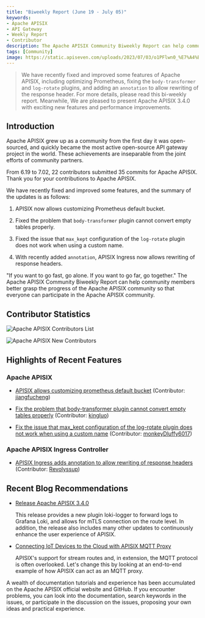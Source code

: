 ```yaml
---
title: "Biweekly Report (June 19 - July 05)"
keywords: 
- Apache APISIX
- API Gateway
- Weekly Report
- Contributor
description: The Apache APISIX Community Biweekly Report can help community members better grasp the progress of the Apache APISIX community so that everyone can participate in the Apache APISIX community.
tags: [Community]
image: https://static.apiseven.com/uploads/2023/07/03/o1PFlwn0_%E7%A4%BE%E5%8C%BA%E5%8F%8C%E5%91%A8%E6%8A%A5-%E5%85%AC%E4%BC%97%E5%8F%B7%E5%A4%B4%E5%9B%BE-%E8%8B%B1%E6%96%87.png
---
```


> We have recently fixed and improved some features of Apache APISIX, including optimizing Prometheus, fixing the `body-transformer` and `log-rotate` plugins, and adding an `annotation` to allow rewriting of the response header. For more details, please read this bi-weekly report. Meanwhile, We are pleased to present Apache APISIX 3.4.0 with exciting new features and performance improvements.

<!--truncate-->

## Introduction

Apache APISIX grew up as a community from the first day it was open-sourced, and quickly became the most active open-source API gateway project in the world. These achievements are inseparable from the joint efforts of community partners.

From 6.19 to 7.02, 22 contributors submitted 35 commits for Apache APISIX. Thank you for your contributions to Apache APISIX.

We have recently fixed and improved some features, and the summary of the updates is as follows:

1. APISIX now allows customizing Prometheus default bucket.

2. Fixed the problem that `body-transformer` plugin cannot convert empty tables properly.

3. Fixed the issue that `max_kept` configuration of the `log-rotate` plugin does not work when using a custom name.

4. With recently added `annotation`, APISIX Ingress now allows rewriting of response headers.

"If you want to go fast, go alone. If you want to go far, go together." The Apache APISIX Community Biweekly Report can help community members better grasp the progress of the Apache APISIX community so that everyone can participate in the Apache APISIX community.

## Contributor Statistics

![Apache APISIX Contributors List](https://static.apiseven.com/uploads/2023/07/03/NmhS4JKj_%E8%B4%A1%E7%8C%AE%E8%80%85%E5%90%8D%E5%8D%95.png)

![Apache APISIX New Contributors](https://static.apiseven.com/uploads/2023/07/03/KCxDtAOZ_%E6%96%B0%E6%99%8B%E8%B4%A1%E7%8C%AE%E8%80%85%E6%B5%B7%E6%8A%A5.png)

## Highlights of Recent Features

### Apache APISIX

- [APISIX allows customizing prometheus default bucket](https://github.com/apache/apisix/pull/9673) (Contributor: [jiangfucheng](https://github.com/jiangfucheng))

- [Fix the problem that body-transformer plugin cannot convert empty tables properly](https://github.com/apache/apisix/pull/9669) (Contributor: [kingluo](https://github.com/kingluo))

- [Fix the issue that max_kept configuration of the log-rotate plugin does not work when using a custom name](https://github.com/apache/apisix/pull/9749) (Contributor: [monkeyDluffy6017](https://github.com/monkeyDluffy6017))

### Apache APISIX Ingress Controller

- [APISIX Ingress adds annotation to allow rewriting of response headers](https://github.com/apache/apisix-ingress-controller/pull/1861) (Contributor: [Revolyssup](https://github.com/Revolyssup))

## Recent Blog Recommendations

- [Release Apache APISIX 3.4.0](https://apisix.apache.org/blog/2023/06/30/release-apache-apisix-3.4.0/)

  This release provides a new plugin loki-logger to forward logs to Grafana Loki, and allows for mTLS connection on the route level. In addition, the release also includes many other updates to continuously enhance the user experience of APISIX.

- [Connecting IoT Devices to the Cloud with APISIX MQTT Proxy](https://apisix.apache.org/blog/2023/06/30/apisix-mqtt-proxy/)

  APISIX's support for stream routes and, in extension, the MQTT protocol is often overlooked. Let's change this by looking at an end-to-end example of how APISIX can act as an MQTT proxy.

A wealth of documentation tutorials and experience has been accumulated on the Apache APISIX official website and GitHub. If you encounter problems, you can look into the documentation, search keywords in the issues, or participate in the discussion on the issues, proposing your own ideas and practical experience.
